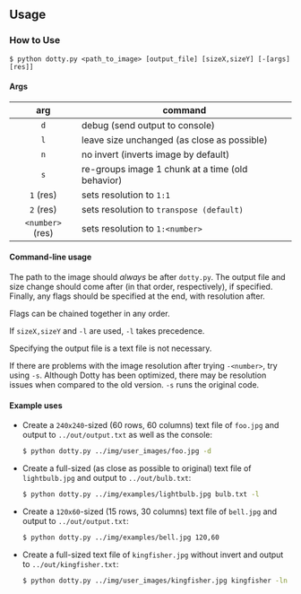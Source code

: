 Usage
-----

### How to Use
`$ python dotty.py <path_to_image> [output_file] [sizeX,sizeY] [-[args][res]]`

#### Args
| arg              | command                                              |
|:----------------:|------------------------------------------------------|
| `d`              | debug (send output to console)                       |
| `l`              | leave size unchanged (as close as possible)          |
| `n`              | no invert (inverts image by default)                 |
| `s`              | re-groups image 1 chunk at a time (old behavior)     |
| `1` (res)        | sets resolution to `1:1`                             |
| `2` (res)        | sets resolution to `transpose (default)`             |
| `<number>` (res) | sets resolution to `1:<number>`                        |
#### Command-line usage
The path to the image should *always* be after `dotty.py`.
The output file and size change should come after (in that order, respectively), if specified.
Finally, any flags should be specified at the end, with resolution after.

Flags can be chained together in any order.

If `sizeX,sizeY` and `-l` are used, `-l` takes precedence.

Specifying the output file is a text file is not necessary.

If there are problems with the image resolution after trying `-<number>`, try using `-s`.
Although Dotty has been optimized, there may be resolution issues when compared to the old version.
`-s` runs the original code.

#### Example uses
* Create a `240x240`-sized (60 rows, 60 columns) text file of `foo.jpg` and output to `../out/output.txt` as well as the console:
    ```sh
    $ python dotty.py ../img/user_images/foo.jpg -d
    ```

* Create a full-sized (as close as possible to original) text file of `lightbulb.jpg` and output to `../out/bulb.txt`:
    ```sh 
    $ python dotty.py ../img/examples/lightbulb.jpg bulb.txt -l
    ```

* Create a `120x60`-sized (15 rows, 30 columns) text file of `bell.jpg` and output to `../out/output.txt`:
    ```sh
    $ python dotty.py ../img/examples/bell.jpg 120,60
    ```

* Create a full-sized text file of `kingfisher.jpg` without invert and output to `../out/kingfisher.txt`:
    ```sh
    $ python dotty.py ../img/user_images/kingfisher.jpg kingfisher -ln
    ```

